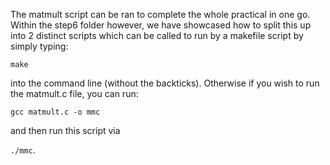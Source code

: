 The matmult script can be ran to complete the whole practical in one go. 
Within the step6 folder however, we have showcased how to split this up into 2 distinct scripts which can be called to run by a makefile script by simply typing: 

`make` 

into the command line (without the backticks). 
Otherwise if you wish to run the matmult.c file, you can run: 

`gcc matmult.c -o mmc` 

and then run this script via 

`./mmc`.
